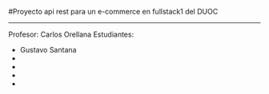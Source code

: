 #Proyecto api rest para un e-commerce en fullstack1 del DUOC

---

Profesor: Carlos Orellana
Estudiantes:
 - Gustavo Santana
 -
 -
 -
 -
